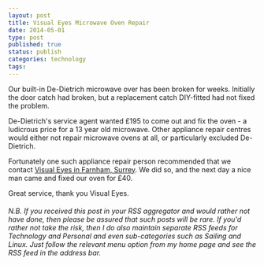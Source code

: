 ```yaml
--- 
layout: post 
title: Visual Eyes Microwave Oven Repair
date: 2014-05-01
type: post 
published: true 
status: publish
categories: technology
tags: 
---
```


Our built-in De-Dietrich microwave over has been broken for weeks.
Initially the door catch had broken, but a replacement catch DIY-fitted
had not fixed the problem.

De-Dietrich's service agent wanted £195 to come out and fix the oven - a
ludicrous price for a 13 year old microwave. Other appliance repair
centres would either not repair microwave ovens at all, or particularly
excluded De-Dietrich.

Fortunately one such appliance repair person recommended that we contact
[Visual Eyes in Farnham,
Surrey](http://www.visual-eyes.eu/Pages/CommercialMicrowaveRepairs.aspx "Visual Eyes").
We did so, and the next day a nice man came and fixed our oven for £40.

Great service, thank you Visual Eyes.

###### N.B. If you received this post in your RSS aggregator and would rather not have done, then please be assured that such posts will be rare. If you'd rather not take the risk, then I do also maintain separate RSS feeds for Technology and Personal and even sub-categories such as Sailing and Linux. Just follow the relevant menu option from my home page and see the RSS feed in the address bar.
